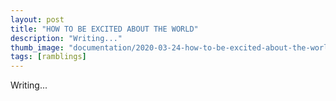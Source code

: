 ```yaml
---
layout: post
title: "HOW TO BE EXCITED ABOUT THE WORLD"
description: "Writing..."
thumb_image: "documentation/2020-03-24-how-to-be-excited-about-the-world/thumb.jpg"
tags: [ramblings]
---
```


Writing...